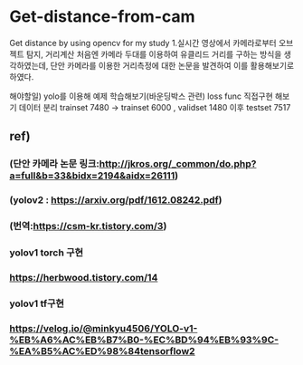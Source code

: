 # Get-distance-from-cam
Get distance by using opencv for my study
1.실시간 영상에서 카메라로부터 오브젝트 탐지, 거리계산
처음엔 카메라 두대를 이용하여 유클리드 거리를 구하는 방식을 생각하였는데, 단안 카메라를 이용한 거리측정에 대한 논문을 발견하여 이를 활용해보기로 하였다.



해야할일) yolo를 이용해 예제 학습해보기(바운딩박스 관련)
loss func 직접구현 해보기
데이터 분리 trainset 7480 -> trainset 6000 , validset 1480
이후 testset 7517









## ref)
### (단안 카메라 논문 링크:http://jkros.org/_common/do.php?a=full&b=33&bidx=2194&aidx=26111)
### (yolov2 : https://arxiv.org/pdf/1612.08242.pdf)
### (번역:https://csm-kr.tistory.com/3)
### yolov1 torch 구현
### https://herbwood.tistory.com/14
### yolov1 tf구현
### https://velog.io/@minkyu4506/YOLO-v1-%EB%A6%AC%EB%B7%B0-%EC%BD%94%EB%93%9C-%EA%B5%AC%ED%98%84tensorflow2
